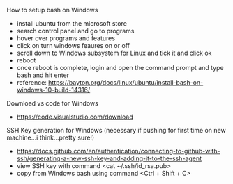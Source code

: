 How to setup bash on Windows
- install ubuntu from the microsoft store
- search control panel and go to programs
- hover over programs and features
- click on turn windows feaures on or off 
- scroll down to Windows subsystem for Linux and tick it and click ok 
- reboot 
- once reboot is complete, login and open the command prompt and type bash and hit enter
- reference: https://bayton.org/docs/linux/ubuntu/install-bash-on-windows-10-build-14316/

Download vs code for Windows
- https://code.visualstudio.com/download

SSH Key generation for Windows (necessary if pushing for first time on new machine...i think...pretty sure!)
- https://docs.github.com/en/authentication/connecting-to-github-with-ssh/generating-a-new-ssh-key-and-adding-it-to-the-ssh-agent
- view SSH key with command <cat ~/.ssh/id_rsa.pub>
- copy from Windows bash using command <Ctrl + Shift + C>